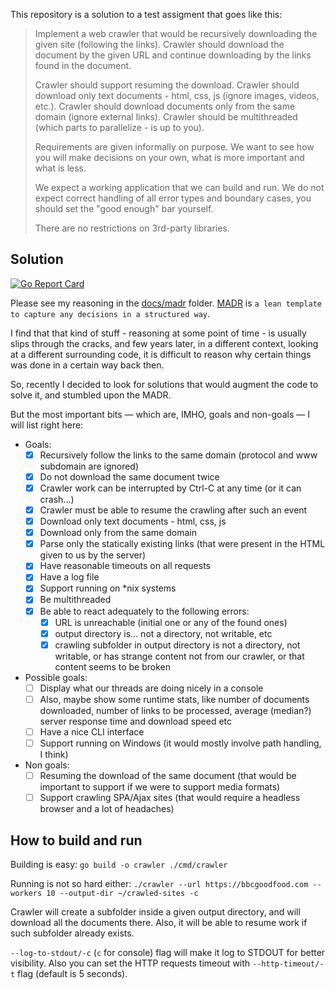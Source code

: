 This repository is a solution to a test assigment that goes like this:

> Implement a web crawler that would be recursively downloading the given site (following the links).
> Crawler should download the document by the given URL and continue downloading by the links found in the document.
>
> Crawler should support resuming the download.
> Crawler should download only text documents - html, css, js (ignore images, videos, etc.).
> Crawler should download documents only from the same domain (ignore external links).
> Crawler should be multithreaded (which parts to parallelize - is up to you).
>
> Requirements are given informally on purpose.
> We want to see how you will make decisions on your own, what is more important and what is less.
>
> We expect a working application that we can build and run.
> We do not expect correct handling of all error types and boundary cases, you should set the "good enough" bar yourself.
>
> There are no restrictions on 3rd-party libraries.

## Solution

[![Go Report Card](https://goreportcard.com/badge/github.com/skaurus/ta-site-crawler)](https://goreportcard.com/report/github.com/skaurus/ta-site-crawler)

Please see my reasoning in the [docs/madr](docs/madr) folder.
[MADR](https://adr.github.io/madr/) is `a lean template to capture any decisions in a structured way`.

I find that that kind of stuff - reasoning at some point of time - is usually slips through the cracks, and few years later, in a different context, looking at a different surrounding code, it is difficult to reason why certain things was done in a certain way back then.

So, recently I decided to look for solutions that would augment the code to solve it, and stumbled upon the MADR.

But the most important bits — which are, IMHO, goals and non-goals — I will list right here:
- Goals:
  - [x] Recursively follow the links to the same domain (protocol and www subdomain are ignored)
  - [x] Do not download the same document twice
  - [x] Crawler work can be interrupted by Ctrl-C at any time (or it can crash...)
  - [x] Crawler must be able to resume the crawling after such an event
  - [x] Download only text documents - html, css, js
  - [x] Download only from the same domain
  - [x] Parse only the statically existing links (that were present in the HTML given to us by the server)
  - [x] Have reasonable timeouts on all requests
  - [x] Have a log file
  - [x] Support running on *nix systems
  - [x] Be multithreaded
  - [x] Be able to react adequately to the following errors:
    - [x] URL is unreachable (initial one or any of the found ones)
    - [x] output directory is... not a directory, not writable, etc
    - [x] crawling subfolder in output directory is not a directory, not writable, or has strange content not from our crawler, or that content seems to be broken
- Possible goals:
  - [ ] Display what our threads are doing nicely in a console
  - [ ] Also, maybe show some runtime stats, like number of documents downloaded, number of links to be processed, average (median?) server response time and download speed etc
  - [ ] Have a nice CLI interface
  - [ ] Support running on Windows (it would mostly involve path handling, I think)
- Non goals:
  - [ ] Resuming the download of the same document (that would be important to support if we were to support media formats)
  - [ ] Support crawling SPA/Ajax sites (that would require a headless browser and a lot of headaches)

## How to build and run

Building is easy:
`go build -o crawler ./cmd/crawler`

Running is not so hard either:
`./crawler --url https://bbcgoodfood.com --workers 10 --output-dir ~/crawled-sites -с`

Crawler will create a subfolder inside a given output directory, and will download all the documents there. Also, it will be able to resume work if such subfolder already exists.

`--log-to-stdout/-c` (`c` for console) flag will make it log to STDOUT for better visibility. Also you can set the HTTP requests timeout with `--http-timeout/-t` flag (default is 5 seconds).
